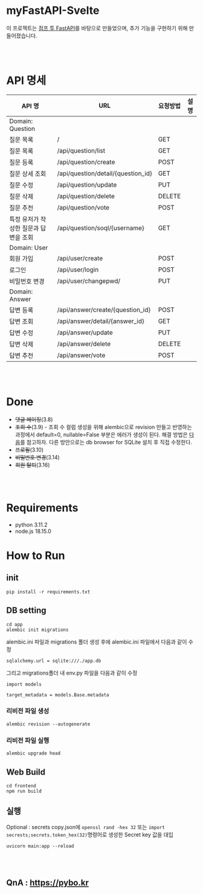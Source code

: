 # myFastAPI-Svelte

이 프로젝트는 [점프 투 FastAPI](https://wikidocs.net/book/8531)를 바탕으로 만들었으며, 추가 기능을 구현하기 위해 만들어졌습니다.

<br/>
<br/>

# API 명세
| API 명| URL| 요청방법| 설명 |
|---|---|---|---|
|Domain: Question|
|질문 목록|/|GET||
|질문 목록|/api/question/list|GET||Paginated 질문 목록 조회
|질문 등록|/api/question/create|POST||
|질문 상세 조회|/api/question/detail/{question_id}|GET||
|질문 수정|/api/question/update|PUT||
|질문 삭제|/api/question/delete|DELETE||
|질문 추천|/api/question/vote|POST||
|특정 유저가 작성한 질문과 답변을 조회|/api/question/soql/{username}|GET||
|Domain: User|
|회원 가입|/api/user/create|POST||
|로그인|/api/user/login|POST||
|비밀번호 변경|/api/user/changepwd/|PUT||
|Domain: Answer|
|답변 등록|/api/answer/create/{question_id}|POST||
|답변 조회|/api/answer/detail/{answer_id}|GET||
|답변 수정|/api/answer/update|PUT||
|답변 삭제|/api/answer/delete|DELETE||
|답변 추천|/api/answer/vote|POST||

<br/>
<br/>

# Done
* ~~댓글 페이징~~(3.8)
* ~~조회 수~~(3.9) - 조회 수 컬럼 생성을 위해 alembic으로 revision 만들고 반영하는 과정에서 default=0, nullable=False 부분은 에러가 생성이 된다. 해결 방법은 [다음](https://medium.com/the-andela-way/alembic-how-to-add-a-non-nullable-field-to-a-populated-table-998554003134)를 참고하자. 다른 방안으로는 db browser for SQLite 설치 후 직접 수정한다.
* ~~프로필~~(3.10)
* ~~비밀번호 변경~~(3.14)
* ~~회원 탈퇴~~(3.16)

<br/>
<br/>

# Requirements
- python 3.11.2
- node.js 18.15.0

# How to Run

## init 
```
pip install -r requirements.txt
```

## DB setting
```
cd app
alembic init migrations
```
alembic.ini 파일과 migrations 폴더 생성 후에 alembic.ini 파일에서 다음과 같이 수정
```
sqlalchemy.url = sqlite:///./app.db
```
그리고 migrations폴더 내 env.py 파일을 다음과 같이 수정
```
import models

target_metadata = models.Base.metadata
```
### 리비전 파일 생성
```alembic revision --autogenerate```
### 리비전 파일 실행
```alembic upgrade head```

## Web Build
```
cd frontend
npm run build
```

## 실행

Optional : secrets copy.json에 ```openssl rand -hex 32``` 또는 ```import secrests;secrets.token_hex(32)```명령어로 생성한 Secret key 값을 대입

```
uvicorn main:app --reload
```

<br/>
<br/>

## QnA : https://pybo.kr

